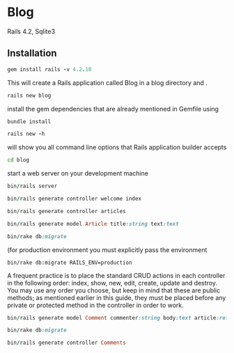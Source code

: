 # Blog
Rails 4.2, Sqlite3

## Installation

```ruby
gem install rails -v 4.2.10
```

This will create a Rails application called Blog in a blog directory and .
```ruby
rails new blog
```
install the gem dependencies that are already mentioned in Gemfile using
```ruby
bundle install
```
```ruby
rails new -h
```
will show you all command line options that Rails application builder accepts

```bash
cd blog
```

start a web server on your development machine
```ruby
bin/rails server
```

```ruby
bin/rails generate controller welcome index
```

```ruby
bin/rails generate controller articles
```
```ruby
bin/rails generate model Article title:string text:text
```
```ruby
bin/rake db:migrate
```
(for production environment you must explicitly pass the environment
```
bin/rake db:migrate RAILS_ENV=production
```
A frequent practice is to place the standard CRUD actions in each
controller in the following order: index, show, new, edit, create, update
and destroy. You may use any order you choose, but keep in mind that these
are public methods; as mentioned earlier in this guide, they must be placed
before any private or protected method in the controller in order to work.

```ruby
bin/rails generate model Comment commenter:string body:text article:references
```
```ruby
bin/rake db:migrate
```
```ruby
bin/rails generate controller Comments
```
